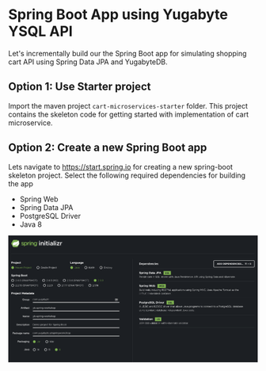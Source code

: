 # Spring Boot App using Yugabyte YSQL API

Let's incrementally build our the Spring Boot app for simulating shopping cart API using Spring Data JPA and YugabyteDB.


## Option 1: Use Starter project 

Import the maven project `cart-microservices-starter` folder. This project contains the skeleton code for getting started
with implementation of cart microservice.



## Option 2: Create a new Spring Boot app

Lets navigate to https://start.spring.io for creating a new spring-boot skeleton project. Select the following required dependencies for building the app

* Spring Web
* Spring Data JPA
* PostgreSQL Driver
* Java 8


![Create a new Spring Boot app](../images/spring-initializer.png)


